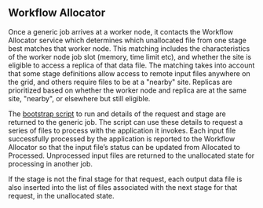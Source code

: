 ## Workflow Allocator

Once a generic job arrives at a worker node, it contacts the Workflow 
Allocator service which determines which unallocated file from one stage 
best matches that worker node. This matching includes the characteristics 
of the worker node job slot (memory, time limit etc), and whether the site 
is eligible to access a replica of that data file. The matching takes into 
account that some stage definitions allow access to remote input files 
anywhere on the grid, and others require files to be at a "nearby" site. 
Replicas are prioritized based on whether the worker node and replica are 
at the same site, "nearby", or elsewhere but still eligible.

The [bootstrap script](bootstrap-scripts.md) 
to run and details of the request and stage are 
returned to the generic job. The script can use these details to request a 
series of files to process with the application it invokes. Each input 
file successfully processed by the application is reported to the Workflow 
Allocator so that the input file’s status can be updated from Allocated to 
Processed. Unprocessed input files are returned to the unallocated state 
for processing in another job.

If the stage is not the final stage for that request, each output data 
file is also inserted into the list of files associated with the next 
stage for that request, in the unallocated state.
